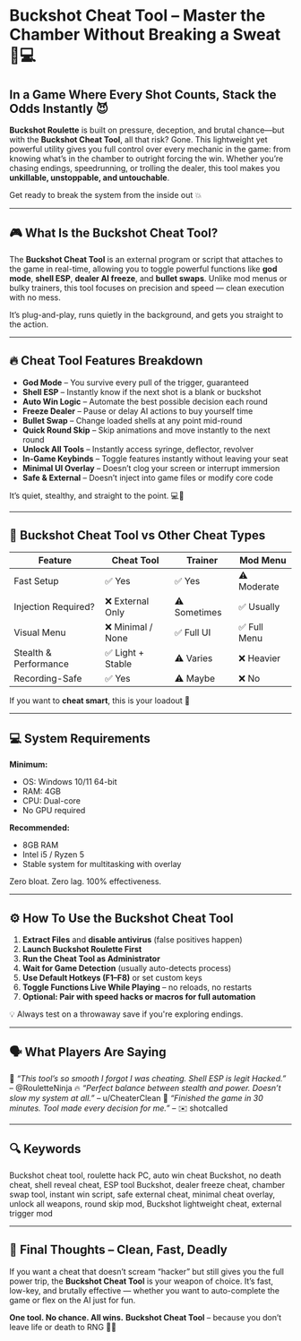 # Buckshot Cheat Tool – Master the Chamber Without Breaking a Sweat 🔫💻

## In a Game Where Every Shot Counts, Stack the Odds Instantly 😈

**Buckshot Roulette** is built on pressure, deception, and brutal chance—but with the **Buckshot Cheat Tool**, all that risk? Gone. This lightweight yet powerful utility gives you full control over every mechanic in the game: from knowing what’s in the chamber to outright forcing the win. Whether you’re chasing endings, speedrunning, or trolling the dealer, this tool makes you **unkillable, unstoppable, and untouchable**.

Get ready to break the system from the inside out 💥


---

## 🎮 What Is the Buckshot Cheat Tool?

The **Buckshot Cheat Tool** is an external program or script that attaches to the game in real-time, allowing you to toggle powerful functions like **god mode**, **shell ESP**, **dealer AI freeze**, and **bullet swaps**. Unlike mod menus or bulky trainers, this tool focuses on precision and speed — clean execution with no mess.

It’s plug-and-play, runs quietly in the background, and gets you straight to the action.

---

## 🔥 Cheat Tool Features Breakdown

* **God Mode** – You survive every pull of the trigger, guaranteed
* **Shell ESP** – Instantly know if the next shot is a blank or buckshot
* **Auto Win Logic** – Automate the best possible decision each round
* **Freeze Dealer** – Pause or delay AI actions to buy yourself time
* **Bullet Swap** – Change loaded shells at any point mid-round
* **Quick Round Skip** – Skip animations and move instantly to the next round
* **Unlock All Tools** – Instantly access syringe, deflector, revolver
* **In-Game Keybinds** – Toggle features instantly without leaving your seat
* **Minimal UI Overlay** – Doesn’t clog your screen or interrupt immersion
* **Safe & External** – Doesn’t inject into game files or modify core code

It’s quiet, stealthy, and straight to the point. 💻🎯


---

## 🧠 Buckshot Cheat Tool vs Other Cheat Types

| Feature               | Cheat Tool       | Trainer      | Mod Menu    |
| --------------------- | ---------------- | ------------ | ----------- |
| Fast Setup            | ✅ Yes            | ✅ Yes        | ⚠️ Moderate |
| Injection Required?   | ❌ External Only  | ⚠️ Sometimes | ✅ Usually   |
| Visual Menu           | ❌ Minimal / None | ✅ Full UI    | ✅ Full Menu |
| Stealth & Performance | ✅ Light + Stable | ⚠️ Varies    | ❌ Heavier   |
| Recording-Safe        | ✅ Yes            | ⚠️ Maybe     | ❌ No        |

If you want to **cheat smart**, this is your loadout 💼

---

## 💻 System Requirements

**Minimum:**

* OS: Windows 10/11 64-bit
* RAM: 4GB
* CPU: Dual-core
* No GPU required

**Recommended:**

* 8GB RAM
* Intel i5 / Ryzen 5
* Stable system for multitasking with overlay

Zero bloat. Zero lag. 100% effectiveness.

---

## ⚙️ How To Use the Buckshot Cheat Tool

1. **Extract Files** and **disable antivirus** (false positives happen)
2. **Launch Buckshot Roulette First**
3. **Run the Cheat Tool as Administrator**
4. **Wait for Game Detection** (usually auto-detects process)
5. **Use Default Hotkeys (F1–F8)** or set custom keys
6. **Toggle Functions Live While Playing** – no reloads, no restarts
7. **Optional: Pair with speed hacks or macros for full automation**

💡 Always test on a throwaway save if you're exploring endings.

---

## 🗣️ What Players Are Saying

🎯 *“This tool’s so smooth I forgot I was cheating. Shell ESP is legit Hacked.”* – @RouletteNinja
🔥 *“Perfect balance between stealth and power. Doesn’t slow my system at all.”* – u/CheaterClean
💬 *“Finished the game in 30 minutes. Tool made every decision for me.”* – ✉️ shotcalled

---

## 🔍 Keywords

Buckshot cheat tool, roulette hack PC, auto win cheat Buckshot, no death cheat, shell reveal cheat, ESP tool Buckshot, dealer freeze cheat, chamber swap tool, instant win script, safe external cheat, minimal cheat overlay, unlock all weapons, round skip mod, Buckshot lightweight cheat, external trigger mod

---

## 🎯 Final Thoughts – Clean, Fast, Deadly

If you want a cheat that doesn’t scream “hacker” but still gives you the full power trip, the **Buckshot Cheat Tool** is your weapon of choice. It’s fast, low-key, and brutally effective — whether you want to auto-complete the game or flex on the AI just for fun.

**One tool. No chance. All wins.**
**Buckshot Cheat Tool** – because you don’t leave life or death to RNG 🔫🧠
